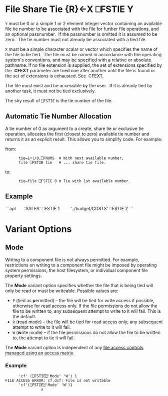 <!-- Hidden search keywords -->
<div style="display: none;">
  ⎕FSTIE FSTIE
</div>






<h1 class="heading"><span class="name">File Share Tie</span> <span class="command">{R}←X ⎕FSTIE Y</span></h1>



`Y` must be 0 or a simple 1 or 2 element integer vector containing an available file tie number to be associated with the file for further file operations, and an optional passnumber.  If the passnumber is omitted it is assumed to be zero.  The tie number must not already be associated with a tied file.


`X` must be a simple character scalar or vector which specifies the name of the file to be tied.  The file must be named in accordance with the operating system's conventions, and may be specified with a relative or absolute pathname. If no file extension is supplied, the set of extensions specified by the  **CFEXT** parameter are tried one after another until the file is found or the set of extensions is exhausted. See [ CFEXT](../../../windows-installation-and-configuration-guide/configuration-parameters/configuration-parameters).


The file must exist and be accessible by the user.  If it is already tied by another task, it must not be tied exclusively.


The shy result of `⎕FSTIE` is the tie number of the file.



## Automatic Tie Number Allocation


A tie number of 0 as argument to a create, share tie or exclusive tie operation, allocates the first (closest to zero) available tie number and returns it as an explicit result. This allows you to simplify code. For example:


from:
```apl
      tie←1+⌈/0,⎕FNUMS  ⍝ With next available number,
      file ⎕FSTIE tie   ⍝ ... share tie file.
```


to:
```apl
      tie←file ⎕FSTIE 0 ⍝ Tie with 1st available number.
```


<h2 class="example">Example</h2>
```apl
      'SALES' ⎕FSTIE 1
 
      '../budget/COSTS' ⎕FSTIE 2
```


# Variant Options
## Mode

Writing to a component file is not always permitted. For example, restrictions on writing to a component file might be imposed by operating system permissions, the host filesystem, or individual component file property settings.

The **Mode** variant option specifies whether the file that is being tied will only be read or must be writeable. Possible values are:

- `P` (tied as **p**ermitted) – the file will be tied for write access if possible, otherwise for read access only. If the file permissions do not allow the file to be written to, any subsequent attempt to write to it will fail. This is the default.
- `R` (**r**ead mode) – the file will be tied for read access only; any subsequent attempt to write to it will fail.
- `W` (**w**rite mode) – if the file permissions do not allow the file to be written to, the attempt to tie it will fail.

The **Mode** variant option is independent of any [file access controls managed using an access matrix](../../../programming-reference-guide/component-files/component-files/#file-access-control).

<h3 class="example">Example</h3>

```apl
      'cf' (⎕FSTIE⍠'Mode' 'W') 1
FILE ACCESS ERROR: cf.dcf: File is not writable
      'cf'(⎕FSTIE⍠'Mode' 'W')1
                ∧
```